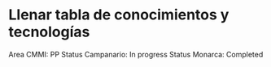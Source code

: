 # Llenar tabla de conocimientos y tecnologías

Area CMMI: PP
Status Campanario: In progress
Status Monarca: Completed